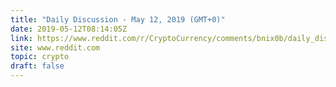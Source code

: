 ```yaml
---
title: "Daily Discussion - May 12, 2019 (GMT+0)"
date: 2019-05-12T08:14:05Z
link: https://www.reddit.com/r/CryptoCurrency/comments/bnix0b/daily_discussion_may_12_2019_gmt0/?utm_medium=RSS&utm_source=hune
site: www.reddit.com
topic: crypto
draft: false
---
```

